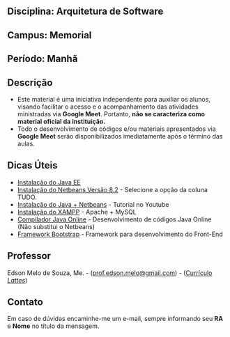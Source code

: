 ## Disciplina: Arquitetura de Software
## Campus: Memorial
## Período: Manhã

## Descrição
* Este material é uma iniciativa independente para auxiliar os alunos, visando facilitar o acesso e o acompanhamento das atividades ministradas via **Google Meet**. Portanto, **não se caracteriza como material oficial da instituição.**
* Todo o desenvolvimento de códigos e/ou materiais apresentados via **Google Meet** serão disponibilizados imediatamente após o término das aulas.

## Dicas Úteis
* [Instalação do Java EE](https://www.oracle.com/java/technologies/javaee-8-sdk-downloads.html)
* [Instalação do Netbeans Versão 8.2](https://netbeans.org/downloads/old/8.2/) - Selecione a opção da coluna TUDO.
* [Instalação do Java + Netbeans](https://youtu.be/Qb-LCJYeeXM) - Tutorial no Youtube
* [Instalação do XAMPP](https://www.apachefriends.org/pt_br/index.html) - Apache + MySQL
* [Compilador Java Online](https://www.onlinegdb.com/) - Desenvolvimento de códigos Java Online (Não substitui o Netbeans)
* [Framework Bootstrap](https://getbootstrap.com/) - Framework para desenvolvimento do Front-End

## Professor
Edson Melo de Souza, Me. - ([prof.edson.melo@gmail.com](mailto:prof.edson.melo@gmail.com)) - ([Currículo *Lattes*](http://lattes.cnpq.br/2641658716558510))

## Contato
Em caso de dúvidas encaminhe-me um e-mail, sempre informando seu **RA** e **Nome** no título da mensagem.